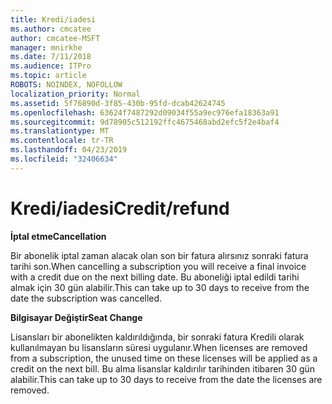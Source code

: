 ```yaml
---
title: Kredi/iadesi
ms.author: cmcatee
author: cmcatee-MSFT
manager: mnirkhe
ms.date: 7/11/2018
ms.audience: ITPro
ms.topic: article
ROBOTS: NOINDEX, NOFOLLOW
localization_priority: Normal
ms.assetid: 5f76890d-3f85-430b-95fd-dcab42624745
ms.openlocfilehash: 63624f7487292d09034f55a9ec976efa18363a91
ms.sourcegitcommit: 9d78905c512192ffc4675468abd2efc5f2e4baf4
ms.translationtype: MT
ms.contentlocale: tr-TR
ms.lasthandoff: 04/23/2019
ms.locfileid: "32406634"
---
```

# <a name="creditrefund"></a><span data-ttu-id="a95ee-102">Kredi/iadesi</span><span class="sxs-lookup"><span data-stu-id="a95ee-102">Credit/refund</span></span>

 <span data-ttu-id="a95ee-103">**İptal etme**</span><span class="sxs-lookup"><span data-stu-id="a95ee-103">**Cancellation**</span></span>
  
<span data-ttu-id="a95ee-104">Bir abonelik iptal zaman alacak olan son bir fatura alırsınız sonraki fatura tarihi son.</span><span class="sxs-lookup"><span data-stu-id="a95ee-104">When cancelling a subscription you will receive a final invoice with a credit due on the next billing date.</span></span> <span data-ttu-id="a95ee-105">Bu aboneliği iptal edildi tarihi almak için 30 gün alabilir.</span><span class="sxs-lookup"><span data-stu-id="a95ee-105">This can take up to 30 days to receive from the date the subscription was cancelled.</span></span>
  
 <span data-ttu-id="a95ee-106">**Bilgisayar Değiştir**</span><span class="sxs-lookup"><span data-stu-id="a95ee-106">**Seat Change**</span></span>
  
<span data-ttu-id="a95ee-107">Lisansları bir abonelikten kaldırıldığında, bir sonraki fatura Kredili olarak kullanılmayan bu lisansların süresi uygulanır.</span><span class="sxs-lookup"><span data-stu-id="a95ee-107">When licenses are removed from a subscription, the unused time on these licenses will be applied as a credit on the next bill.</span></span> <span data-ttu-id="a95ee-108">Bu alma lisanslar kaldırılır tarihinden itibaren 30 gün alabilir.</span><span class="sxs-lookup"><span data-stu-id="a95ee-108">This can take up to 30 days to receive from the date the licenses are removed.</span></span>
  

